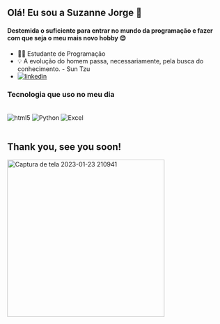 ## Olá! Eu sou a Suzanne Jorge 👊
#### Destemida o suficiente para entrar no mundo da programação e fazer com que seja o meu mais novo hobby 😊
 

- 👩‍💻 Estudante de Programação
- 💡 A evolução do homem passa, necessariamente, pela busca do conhecimento. - Sun Tzu
- [![linkedin](https://img.shields.io/badge/LinkedIn-0077B5?style=for-the-badge&logo=linkedin&logoColor=white)](https://www.linkedin.com/in/suzannejorge/)

### Tecnologia que uso no meu dia 
<div style="display:inline_block"><br/>
 <img align="center" alt="html5" src="https://img.shields.io/badge/HTML5-E34F26?style=for-the-badge&logo=html5&logoColor=white"/>
 <img align="center" alt="Python" src="https://img.shields.io/badge/Python-14354C?style=for-the-badge&logo=python&logoColor=white"/>
 <img align="center" alt="Excel" src="https://img.shields.io/badge/Microsoft_Excel-217346?style=for-the-badge&logo=microsoft-excel&logoColor=white"/>
 <div><br/>
  
## Thank you, see you soon! 
 <img width="361" alt="Captura de tela 2023-01-23 210941" src="https://user-images.githubusercontent.com/123328618/214181264-2a741dea-c0be-48ea-83ae-68da6cdac65e.png">
 
